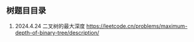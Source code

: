 ## 树题目目录

1. 2024.4.24 二叉树的最大深度  https://leetcode.cn/problems/maximum-depth-of-binary-tree/description/
